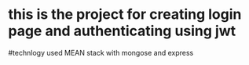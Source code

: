 # this is the project for creating login page and authenticating using jwt
#technlogy used MEAN stack with mongose and express
